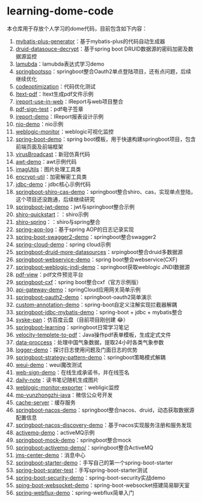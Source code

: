 # learning-dome-code

本仓库用于存放个人学习的dome代码，目前包含如下内容：

1. [mybatis-plus-generator](./mybatis-plus-generator)：基于mybatis-plus的代码自动生成器
2. [druid-datasouce-decrypt](./druid-datasouce-decrypt)：基于spring boot DRUID数据源的密码加密及数据源监控
3. [lamubda](./lamubda)：lamubda表达式学习demo
4. [springbootsso](./springbootsso)：springboot整合Oauth2单点登陆项目，还有点问题，后续继续优化
5. [codeoptimization](./codeoptimization)：代码优化测试
6. [Itext-pdf](./Itext-pdf)：Itext生成pdf文件示例
7. [ireport-use-in-web](./ireport-use-in-web)：IReport与web项目整合
8. [pdf-sign-test](./pdf-sign-test)：pdf电子签章
9. [ireport-demo](./ireport-demo)：IReport报表设计示例
10. [nio-demo](./nio-demo)：nio示例
11. [weblogic-monitor](./weblogic-monitor)：weblogic可视化监控
12. [spring-boot-demo](./spring-boot-demo)：spring boot模板，用于快速构建springboot项目，包含前端页面及前端框架
13. [virusBroadcast](./virusBroadcast)：新冠仿真代码
14. [awt-demo](./awt-demo)：awt示例代码
15. [imagUtils](./imagUtils)：图片处理工具类
16. [encrypt-util](./encrypt-util)：加密解密工具类
17. [jdbc-demo](./jdbc-demo)：jdbc核心示例代码
18. [springboot-shiro-cas-demo](./springboot-shiro-cas-demo)：springboot整合shiro、cas，实现单点登陆，这个项目还没跑通，后续继续研究
19. [springboot-jwt-demo](./springboot-jwt-demo)：jwt与springboot整合示例
20. [shiro-quickstart](./shiro-quickstart)：：shiro示例
21. [shiro-spring](./shiro-spring)：：shiro与spring整合
22. [spring-aop-log](./spring-aop-log)：基于spring AOP的日志记录实现
23. [spring-boot-swagger2-demo](./spring-boot-swagger2-demo)：springboot整合swagger2
24. [spring-cloud-demo](./spring-cloud-demo)：spring cloud示例
25. [springboot-druid-more-datasources](./springboot-druid-more-datasources)：srpingboot整合druid多数据源
26. [springboot-webservice-demo](./springboot-webservice-demo)：spring boot整合webservice(CXF)
27. [springboot-weblogic-jndi-demo](./springboot-weblogic-jndi-demo)：springboot获取weblogic JNDI数据源
28. [pdf-view](./pdf-view)：pdf文件预览平台
29. [springboot-cxf](./springboot-cxf)：spring boot整合cxf（官方示例版）
30. [api-gateway-demo](./api-gateway-demo)：springCloud应用网关简单示例
31. [springboot-oauth2-demo](./springboot-oauth2-demo)：springboot-oauth2简单演示
32. [custom-annotation-demo](./custom-annotation-demo)：spring-boot自定义注解实现拦截器解耦
33. [springboot-jdbc-mybatis-demo](./springboot-jdbc-mybatis-demo)：spring-boot + jdbc + mybatis整合
34. [syske-pan](./syske-pan)：仿百度云盘（目前项目刚创建 :joy:）
35. [springboot-learning](./springboot-learning)：springboot日常学习笔记
36. [velocity-templete-to-pdf](./velocity-templete-to-pdf)：Java操作pdf表单模板，生成定式文件
37. [data-proccess](./data-proccess)：处理中国气象数据，提取24小时各类气象参数
38. [logger-demo](./logger-demo)：探讨日志使用问题及门面日志的优势
39. [springboot-strategy-pattern-demo](./springboot-strategy-pattern-demo)：springboot策略模式解耦
40. [weui-demo](./weui-demo)：weui魔改测试
41. [web-sign-demo](./web-sign-demo)：在线生成承诺书，并在线签名
42. [daily-note](./daily-note)：读书笔记随机生成图片
43. [weblogic-monitor-exporter](./weblogic-monitor-exporter)：webligic监控
44. [mp-yunzhongzhi-java](./mp-yunzhongzhi-java)：微信公众号开发
45. [cache-server](./cache-server)：缓存服务
46. [springboot-nacos-demo](./springboot-nacos-demo)：springboot整合nacos、druid，动态获取数据源配置信息
47. [springboot-nacos-discovery-demo](./springboot-nacos-discovery-demo)：基于nacos实现服务注册和服务发现
48. [activemq-demo](./activemq-demo/)：activeMQ示例
49. [springboot-mock-demo](./springboot-mock-demo)：springboot整合mock
50. [springboot-activemq-demo/](./springboot-activemq-demo/)：springboot整合ActiveMQ
51. [jms-center-demo](./jms-center-demo)：消息中心
52. [springboot-starter-demo](./springboot-starter-demo)：手写自己的第一个spring-boot-starter
53. [spring-boot-srater-test](./spring-boot-srater-test)：手写spring-boot-starter测试
54. [spring-boot-security-demo](./spring-boot-security-demo)：spring-boot-security实战demo
55. [sping-boot-websocket-demo](./sping-boot-websocket-demo)：spring-boot-websocket搭建简易聊天室
56. [spring-webflux-demo](./spring-webflux-demo)：spring-webflux简单入门

